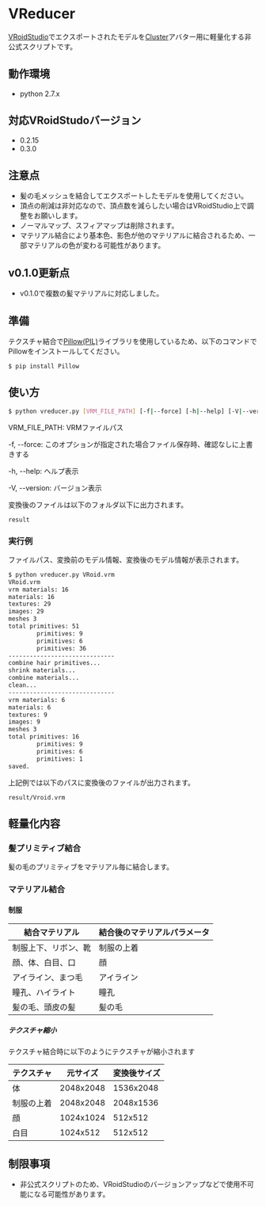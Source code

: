 # VReducer
[VRoidStudio](https://vroid.pixiv.net/)でエクスポートされたモデルを[Cluster](https://cluster.mu/)アバター用に軽量化する非公式スクリプトです。


## 動作環境
* python 2.7.x

## 対応VRoidStudoバージョン
* 0.2.15
* 0.3.0

## 注意点
* 髪の毛メッシュを結合してエクスポートしたモデルを使用してください。
* 頂点の削減は非対応なので、頂点数を減らしたい場合はVRoidStudio上で調整をお願いします。
* ノーマルマップ、スフィアマップは削除されます。
* マテリアル結合により基本色、影色が他のマテリアルに結合されるため、一部マテリアルの色が変わる可能性があります。

## v0.1.0更新点
* v0.1.0で複数の髪マテリアルに対応しました。

## 準備
テクスチャ結合で[Pillow(PIL)](https://github.com/python-pillow/Pillow)ライブラリを使用しているため、以下のコマンドでPillowをインストールしてください。
```
$ pip install Pillow
```

## 使い方
```bash
$ python vreducer.py [VRM_FILE_PATH] [-f|--force] [-h|--help] [-V|--version]
```


VRM_FILE_PATH: VRMファイルパス

-f, --force: このオプションが指定された場合ファイル保存時、確認なしに上書きする

-h, --help: ヘルプ表示

-V, --version: バージョン表示

変換後のファイルは以下のフォルダ以下に出力されます。
```
result
```

### 実行例
ファイルパス、変換前のモデル情報、変換後のモデル情報が表示されます。
```bash
$ python vreducer.py VRoid.vrm
VRoid.vrm
vrm materials: 16
materials: 16
textures: 29
images: 29
meshes 3
total primitives: 51
        primitives: 9
        primitives: 6
        primitives: 36
------------------------------
combine hair primitives...
shrink materials...
combine materials...
clean...
------------------------------
vrm materials: 6
materials: 6
textures: 9
images: 9
meshes 3
total primitives: 16
        primitives: 9
        primitives: 6
        primitives: 1
saved.
```
上記例では以下のパスに変換後のファイルが出力されます。
```
result/Vroid.vrm
```

## 軽量化内容
### 髪プリミティブ結合
髪の毛のプリミティブをマテリアル毎に結合します。

### マテリアル結合
#### 制服
| 結合マテリアル | 結合後のマテリアルパラメータ |
| -------------- | ------------------ | 
| 制服上下、リボン、靴 | 制服の上着 |
| 顔、体、白目、口 | 顔 |
| アイライン、まつ毛 | アイライン |
| 瞳孔、ハイライト | 瞳孔 |
| 髪の毛、頭皮の髪 | 髪の毛 |

##### テクスチャ縮小
テクスチャ結合時に以下のようにテクスチャが縮小されます

| テクスチャ | 元サイズ | 変換後サイズ |
| ---------- | -------- | ------------ | 
| 体 | 2048x2048 | 1536x2048 |
| 制服の上着 | 2048x2048 | 2048x1536 |
| 顔 | 1024x1024 | 512x512 |
| 白目 | 1024x512 | 512x512 |


## 制限事項
* 非公式スクリプトのため、VRoidStudioのバージョンアップなどで使用不可能になる可能性があります。
